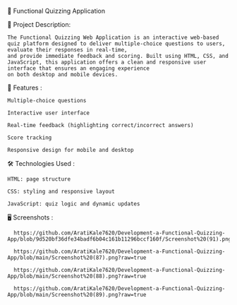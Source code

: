 🎯 Functional Quizzing Application 


📌 Project Description:


    The Functional Quizzing Web Application is an interactive web-based quiz platform designed to deliver multiple-choice questions to users, evaluate their responses in real-time, 
    and provide immediate feedback and scoring. Built using HTML, CSS, and JavaScript, this application offers a clean and responsive user interface that ensures an engaging experience 
    on both desktop and mobile devices.



🚀 Features :
   
   
    Multiple-choice questions

    Interactive user interface

    Real-time feedback (highlighting correct/incorrect answers)

    Score tracking

    Responsive design for mobile and desktop



🛠️ Technologies Used :

    HTML: page structure

    CSS: styling and responsive layout

    JavaScript: quiz logic and dynamic updates


🖥️  Screenshots :


      https://github.com/AratiKale7620/Development-a-Functional-Quizzing-App/blob/9d520bf36dfe34badf6b04c161b11296bccf160f/Screenshot%20(91).png

      https://github.com/AratiKale7620/Development-a-Functional-Quizzing-App/blob/main/Screenshot%20(87).png?raw=true

      https://github.com/AratiKale7620/Development-a-Functional-Quizzing-App/blob/main/Screenshot%20(88).png?raw=true

      https://github.com/AratiKale7620/Development-a-Functional-Quizzing-App/blob/main/Screenshot%20(89).png?raw=true

      

      


